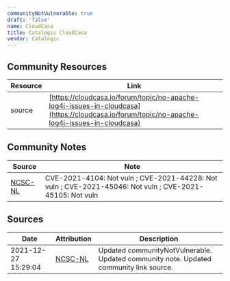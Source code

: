 ```yaml
---
communityNotVulnerable: true
draft: 'false'
name: CloudCasa
title: Catalogic CloudCasa
vendor: Catalogic
---
```



## Community Resources
| Resource | Link |
| --- | --- |
| source | [https://cloudcasa.io/forum/topic/no-apache-log4j-issues-in-cloudcasa](https://cloudcasa.io/forum/topic/no-apache-log4j-issues-in-cloudcasa) |

## Community Notes
| Source | Note |
| --- | --- |
| [NCSC-NL](https://github.com/NCSC-NL/log4shell/blob/main/software/README.md) | CVE-2021-4104: Not vuln ; CVE-2021-44228: Not vuln ; CVE-2021-45046: Not vuln ; CVE-2021-45105: Not vuln </ul> |

## Sources
| Date | Attribution | Description |
| --- | --- | --- |
| 2021-12-27 15:29:04 | [NCSC-NL](https://github.com/NCSC-NL/log4shell/blob/main/software/README.md) | Updated communityNotVulnerable. Updated community note. Updated community link source.  |
